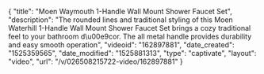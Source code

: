 {
    "title": "Moen Waymouth 1-Handle Wall Mount Shower Faucet Set",
    "description": "The rounded lines and traditional styling of this Moen Waterhill 1-Handle Wall Mount Shower Faucet Set brings a cozy traditional feel to your bathroom d\u00e9cor. The all metal handle provides durability and easy smooth operation",
    "videoid": "162897881",
    "date_created": "1525359565",
    "date_modified": "1525881313",
    "type": "captivate",
    "layout": "video",
    "url": "\/v\/026508215722-video\/162897881"
}